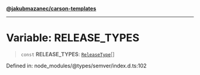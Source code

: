 [**@jakubmazanec/carson-templates**](../../../README.md)

---

# Variable: RELEASE_TYPES

> `const` **RELEASE_TYPES**: [`ReleaseType`](../type-aliases/ReleaseType.md)[]

Defined in: node_modules/@types/semver/index.d.ts:102
